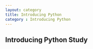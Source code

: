 ```yaml
---
layout: category
title: Introducing Python
category : Introducing Python
---
```

<h2>Introducing Python Study</h2>
